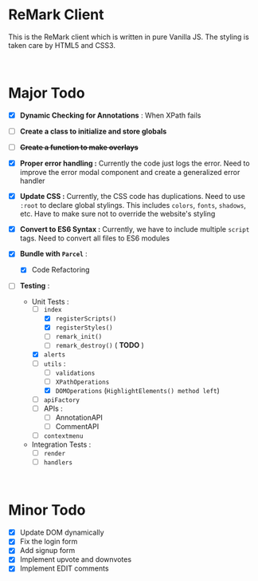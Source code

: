 # ReMark Client

This is the ReMark client which is written in pure Vanilla JS. The styling is taken care by HTML5 and CSS3. 

<br>

# Major Todo

- [x] **Dynamic Checking for Annotations** : When XPath fails

- [ ] **Create a class to initialize and store globals**

- [ ] ~~**Create a function to make overlays**~~

- [x] **Proper error handling :** Currently the code just logs the error. Need to improve the error modal component and create a generalized error handler

- [x] **Update CSS :** Currently, the CSS code has duplications. Need to use `:root` to declare global stylings. This includes `colors`, `fonts`, `shadows`, etc. Have to make sure not to override the website's styling

- [x] **Convert to ES6 Syntax :** Currently, we have to include multiple `script` tags. Need to convert all files to ES6 modules 

- [x] **Bundle with `Parcel`** :
  - [x] Code Refactoring

- [ ] **Testing** :
  - Unit Tests :   
    - [ ] `index`
      - [x] `registerScripts()`
      - [x] `registerStyles()`
      - [ ] `remark_init()`
      - [ ] `remark_destroy()` ( **TODO** )
    - [x] `alerts`
    - [ ] `utils` :
      - [ ] `validations`
      - [ ] `XPathOperations`
      - [x] `DOMOperations` (`HighlightElements() method left`)
    - [ ] `apiFactory`
    - [ ] APIs :
      - [ ] AnnotationAPI
      - [ ] CommentAPI
    - [ ] `contextmenu`
  - Integration Tests :
    - [ ] `render`
    - [ ] `handlers`

<br>

# Minor Todo

- [x] Update DOM dynamically
- [x] Fix the login form
- [x] Add signup form
- [x] Implement upvote and downvotes
- [x] Implement EDIT comments